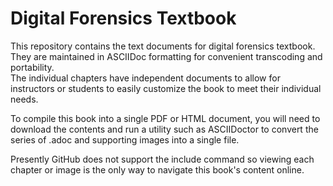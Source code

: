 # Digital Forensics Textbook
This repository contains the text documents for digital forensics textbook.  They are maintained in ASCIIDoc formatting for convenient transcoding and portability.  
The individual chapters have independent documents to allow for instructors or students to easily customize the book to meet their individual needs.

To compile this book into a single PDF or HTML document, you will need to download the contents and run a utility such as ASCIIDoctor to convert the series of .adoc and supporting images into a single file.

Presently GitHub does not support the include command so viewing each chapter or image is the only way to navigate this book's content online.